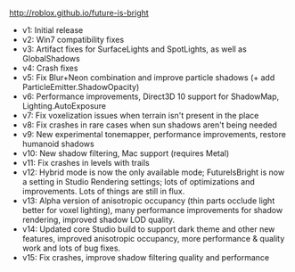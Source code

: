 http://roblox.github.io/future-is-bright

* v1: Initial release
* v2: Win7 compatibility fixes
* v3: Artifact fixes for SurfaceLights and SpotLights, as well as GlobalShadows
* v4: Crash fixes
* v5: Fix Blur+Neon combination and improve particle shadows (+ add ParticleEmitter.ShadowOpacity)
* v6: Performance improvements, Direct3D 10 support for ShadowMap, Lighting.AutoExposure
* v7: Fix voxelization issues when terrain isn't present in the place
* v8: Fix crashes in rare cases when sun shadows aren't being needed
* v9: New experimental tonemapper, performance improvements, restore humanoid shadows
* v10: New shadow filtering, Mac support (requires Metal)
* v11: Fix crashes in levels with trails
* v12: Hybrid mode is now the only available mode; FutureIsBright is now a setting in Studio Rendering settings; lots of optimizations and improvements. Lots of things are still in flux.
* v13: Alpha version of anisotropic occupancy (thin parts occlude light better for voxel lighting), many performance improvements for shadow rendering, improved shadow LOD quality.
* v14: Updated core Studio build to support dark theme and other new features, improved anisotropic occupancy, more performance & quality work and lots of bug fixes.
* v15: Fix crashes, improve shadow filtering quality and performance
